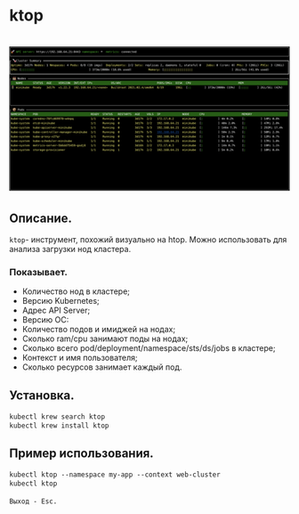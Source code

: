 # ktop

<h1 align="center">
    <img src="./ktop.png" alt="ktop">
</h1>

## Описание.
`ktop`- инструмент, похожий визуально на htop. Можно использовать для анализа загрузки нод кластера. 

### Показывает.
* Количество нод в кластере;
* Версию Kubernetes;
* Адрес API Server;
* Версию ОС:
* Количество подов и имиджей на нодах;
* Сколько ram/cpu занимают поды на нодах;
* Сколько всего pod/deployment/namespace/sts/ds/jobs в кластере;
* Контекст и имя пользователя;
* Сколько ресурсов занимает каждый под.

## Установка.
```
kubectl krew search ktop
kubectl krew install ktop
```

## Пример использования.
```
kubectl ktop --namespace my-app --context web-cluster
kubectl ktop

Выход - Esc.
```
